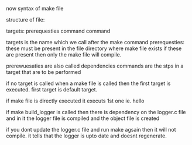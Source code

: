 now syntax of make file

structure of file:

targets: prerequesties
    command 
    command

targets is the name which we call after the make command
prerequesties: these must be present in the file directory where make file exists if these are present then only the make file will compile.

prerewuesaties are also called dependencies
commands are the stps in a target that are to be performed

if no target is called when a make file is called then the first target is executed. first target is default target.

if make file is directly executed it executs 1st one ie. hello

if make build_logger is called then there is dependency on the logger.c file and in it the logger file is compiled and the object file is created

if you dont update the logger.c file and run make agsain then it will not compile. it tells that the logger is upto date and doesnt regenerate.


